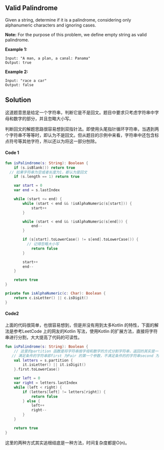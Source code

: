 ## Valid Palindrome

Given a string, determine if it is a palindrome, considering only alphanumeric characters and ignoring cases.

**Note:** For the purpose of this problem, we define empty string as valid palindrome.

**Example 1:**

```
Input: "A man, a plan, a canal: Panama"
Output: true
```

**Example 2:**

```
Input: "race a car"
Output: false
```



## Solution

这道题意思是给定一个字符串，判断它是不是回文。题目中要求只考虑字符串中字母和数字的部分，并且忽略大小写。

判断回文的解题思路很容易想到双指针法。即使用头尾指针循环字符串，当遇到两个字符串不等等时，即认为不是回文。但从题目的示例中来看，字符串中还包含标点符号等其他字符，所以还以为将这一部分刨除。

#### Code 1

```kotlin
fun isPalindrome(s: String): Boolean {
    if (s.isBlank()) return true
  // 如果字符串为空或者长度为1，都认为是回文
    if (s.length == 1) return true

    var start = 0
    var end = s.lastIndex

    while (start <= end) {
        while (start < end && !isAlphaNumeric(s[start])) {
            start++
        }

        while (start < end && !isAlphaNumeric(s[end])) {
            end--
        }

        if (s[start].toLowerCase() != s[end].toLowerCase()) {
          // 记得忽略大小写
            return false
        }

        start++
        end--
    }

    return true
}

private fun isAlphaNumeric(c: Char): Boolean {
    return c.isLetter() || c.isDigit()
}
```



#### Code2

上面的代码很简单，也很容易想到，但是并没有用到太多Kotlin 的特性，下面的解法是参考LeetCode 上的网友的Kotlin 写法，使用Kotlin 的扩展方法，直接将字符串进行分割，大大提高了代码的可读性。

```kotlin
fun isPalindrome(s: String): Boolean {
    // 这里的partition 函数是将字符串按字母和数字的方式分割字符串，返回的其实是一个Pair<String,String>,
   // 满足条件的字符串即first 为Pair 的第一个参数，不满足条件的的字符串second 为Pair 的第二个参数。
    val letters = s.partition {
        it.isLetter() || it.isDigit()
    }.first.toLowerCase()

    var left = 0
    var right = letters.lastIndex
    while (left < right) {
        if (letters[left] != letters[right]) {
            return false
        } else {
            left++
            right--
        }
    }

    return true
}

```

这里的两种方式其实追根结底是一种方法，时间复杂度都是O(n)。

